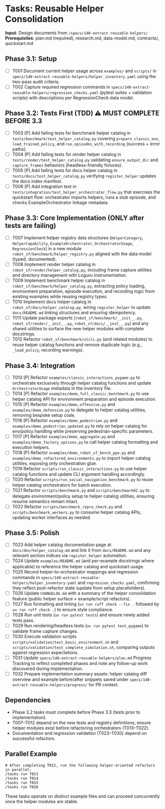 # Tasks: Reusable Helper Consolidation

**Input**: Design documents from `/specs/140-extract-reusable-helpers/`
**Prerequisites**: plan.md (required), research.md, data-model.md, contracts/, quickstart.md

## Phase 3.1: Setup
- [ ] T001 Document current helper usage across `examples/` and `scripts/` in `specs/140-extract-reusable-helpers/helper_inventory.yaml` using the two-pass audit criteria.
- [ ] T002 Capture required regression commands in `specs/140-extract-reusable-helpers/regression_checks.yaml` (pytest suites + validation scripts) with descriptions per RegressionCheck data model.

## Phase 3.2: Tests First (TDD) ⚠️ MUST COMPLETE BEFORE 3.3
- [ ] T003 [P] Add failing tests for benchmark helper catalog in `tests/benchmark/test_helper_catalog.py` covering `prepare_classic_env`, `load_trained_policy`, and `run_episodes_with_recording` (success + error paths).
- [ ] T004 [P] Add failing tests for render helper catalog in `tests/render/test_helper_catalog.py` validating `ensure_output_dir` and `capture_frames` behaviors (headless-friendly fixtures).
- [ ] T005 [P] Add failing tests for docs helper catalog in `tests/docs/test_helper_catalog.py` verifying `register_helper` updates the docs index manifest.
- [ ] T006 [P] Add integration test in `tests/integration/test_helper_orchestrator_flow.py` that exercises the quickstart flow: orchestrator imports helpers, runs a stub episode, and checks ExampleOrchestrator linkage metadata.

## Phase 3.3: Core Implementation (ONLY after tests are failing)
- [ ] T007 Implement helper registry data structures (`HelperCategory`, `HelperCapability`, `ExampleOrchestrator`, `OrchestratorUsage`, `RegressionCheck`) in a new module `robot_sf/benchmark/helper_registry.py` aligned with the data model (typed, documented).
- [ ] T008 Implement render helper catalog in `robot_sf/render/helper_catalog.py`, including frame capture utilities and directory management with Loguru instrumentation.
- [ ] T009 Implement benchmark helper catalog in `robot_sf/benchmark/helper_catalog.py`, extracting policy loading, environment preparation, episode execution, and recording logic from existing examples while reusing registry types.
- [ ] T010 Implement docs helper catalog in `robot_sf/docs/helper_catalog.py`, wiring `register_helper` to update `docs/README.md` linking structures and ensuring idempotency.
- [ ] T011 Update package exports (`robot_sf/benchmark/__init__.py`, `robot_sf/render/__init__.py`, `robot_sf/docs/__init__.py`) and any shared utilities to surface the new helper modules with complete docstrings.
- [ ] T012 Refactor `robot_sf/benchmark/utils.py` (and related modules) to reuse helper catalog functions and remove duplicate logic (e.g., `_load_policy`, recording warnings).

## Phase 3.4: Integration
- [ ] T013 [P] Refactor `examples/classic_interactions_pygame.py` to orchestrate exclusively through helper catalog functions and update `OrchestratorUsage` metadata in the inventory file.
- [ ] T014 [P] Refactor `examples/demo_full_classic_benchmark.py` to use helper catalog API for environment preparation and episode execution.
- [ ] T015 [P] Refactor `examples/demo_offensive.py` and `examples/demo_defensive.py` to delegate to helper catalog utilities, removing bespoke setup code.
- [ ] T016 [P] Refactor `examples/demo_pedestrian.py` and `examples/demo_pedestrian_updated.py` to rely on helper catalog for env/policy handling while preserving pedestrian-specific parameters.
- [ ] T017 [P] Refactor `examples/demo_aggregate.py` and `examples/demo_factory_options.py` to call helper catalog formatting and execution helpers.
- [ ] T018 [P] Refactor `examples/demo_robot_sf_bench_ppo.py` and `examples/demo_refactored_environments.py` to import helper catalog utilities, exposing only orchestration glue.
- [ ] T019 Refactor `scripts/run_classic_interactions.py` to use helper catalog functions and update CLI argument handling accordingly.
- [ ] T020 Refactor `scripts/run_social_navigation_benchmark.py` to reuse helper catalog orchestrators for batch execution.
- [ ] T021 Refactor `scripts/benchmark.py` and `scripts/benchmark02.py` to delegate environment/policy setup to helper catalog utilities, ensuring resume semantics remain intact.
- [ ] T022 Refactor `scripts/benchmark_repro_check.py` and `scripts/benchmark_workers.py` to consume helper catalog APIs, updating worker interfaces as needed.

## Phase 3.5: Polish
- [ ] T023 Add helper catalog documentation page at `docs/dev/helper_catalog.md` and link it from `docs/README.md` and any relevant section indices via `register_helper` automation.
- [ ] T024 Update `examples/README.md` (and per-example docstrings where applicable) to reference the helper catalog and quickstart usage.
- [ ] T025 Record helper-to-orchestrator mappings and regression commands in `specs/140-extract-reusable-helpers/helper_inventory.yaml` and `regression_checks.yaml`, confirming they reflect post-refactor state (update from setup placeholders).
- [ ] T026 Update `CHANGELOG.md` with a summary of the helper consolidation feature (public helper surface + example/script refactors).
- [ ] T027 Run formatting and linting (`uv run ruff check --fix .` followed by `uv run ruff check .`) to ensure style compliance.
- [ ] T028 Run unit tests (`uv run pytest tests`) and ensure newly added tests pass.
- [ ] T029 Run rendering/headless tests (`uv run pytest test_pygame`) to validate frame capture changes.
- [ ] T030 Execute validation scripts `scripts/validation/test_basic_environment.sh` and `scripts/validation/test_complete_simulation.sh`, comparing outputs against regression expectations.
- [ ] T031 Update `specs/140-extract-reusable-helpers/plan.md` Progress Tracking to reflect completed phases and note any follow-up work discovered during implementation.
- [ ] T032 Prepare implementation summary assets: helper catalog diff overview and example before/after snippets saved under `specs/140-extract-reusable-helpers/progress/` for PR context.

## Dependencies
- Phase 3.2 tasks must complete before Phase 3.3 (tests prior to implementation).
- T007–T012 depend on the new tests and registry definitions; ensure helper modules exist before refactoring orchestrators (T013–T022).
- Documentation and regression validation (T023–T030) depend on successful refactors.

## Parallel Example
```
# After completing T012, run the following helper-oriented refactors in parallel:
/tasks run T013
/tasks run T014
/tasks run T015
/tasks run T016
```
These tasks operate on distinct example files and can proceed concurrently once the helper modules are stable.
